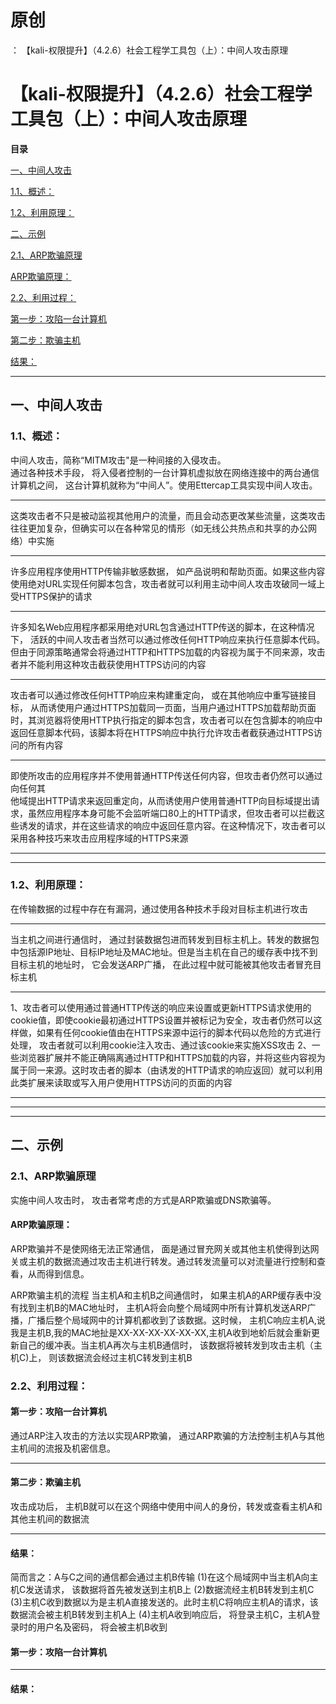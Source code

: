 # 原创
：  【kali-权限提升】（4.2.6）社会工程学工具包（上）：中间人攻击原理

# 【kali-权限提升】（4.2.6）社会工程学工具包（上）：中间人攻击原理

**目录**

[一、中间人攻击](#%E4%B8%80%E3%80%81%E4%B8%AD%E9%97%B4%E4%BA%BA%E6%94%BB%E5%87%BB)

[1.1、概述：](#1.1%E3%80%81%E6%A6%82%E8%BF%B0%EF%BC%9A)

[1.2、利用原理：](#1.2%E3%80%81%E5%88%A9%E7%94%A8%E5%8E%9F%E7%90%86%EF%BC%9A)

[二、示例](#%E4%BA%8C%E3%80%81%E7%A4%BA%E4%BE%8B)

[2.1、ARP欺骗原理](#2.1%E3%80%81ARP%E6%AC%BA%E9%AA%97%E5%8E%9F%E7%90%86)

[ARP欺骗原理：](#ARP%E6%AC%BA%E9%AA%97%E5%8E%9F%E7%90%86%EF%BC%9A)

[2.2、利用过程：](#2.2%E3%80%81%E5%88%A9%E7%94%A8%E8%BF%87%E7%A8%8B%EF%BC%9A)

[第一步：攻陷一台计算机](#%E7%AC%AC%E4%B8%80%E6%AD%A5%EF%BC%9A%E6%94%BB%E9%99%B7%E4%B8%80%E5%8F%B0%E8%AE%A1%E7%AE%97%E6%9C%BA)

[第二步：欺骗主机](#%E7%AC%AC%E4%BA%8C%E6%AD%A5%EF%BC%9A%E6%AC%BA%E9%AA%97%E4%B8%BB%E6%9C%BA)

[结果：](#%E7%BB%93%E6%9E%9C%EF%BC%9A)

---


## 一、中间人攻击

> 
<h3>1.1、概述：</h3>
中间人攻击，简称“MITM攻击"是一种间接的入侵攻击。<br/> 通过各种技术手段， 将入侵者控制的一台计算机虚拟放在网络连接中的两台通信计算机之间， 这台计算机就称为“中间人”。使用Ettercap工具实现中间人攻击。
<hr/>
这类攻击者不只是被动监视其他用户的流量，而且会动态更改某些流量，这类攻击往往更加复杂，但确实可以在各种常见的情形（如无线公共热点和共享的办公网络）中实施
<hr/>
许多应用程序使用HTTP传输非敏感数据， 如产品说明和帮助页面。如果这些内容使用绝对URL实现任何脚本包含，攻击者就可以利用主动中间人攻击攻破同一域上受HTTPS保护的请求
<hr/>
许多知名Web应用程序都采用绝对URL包含通过HTTP传送的脚本，在这种情况下， 活跃的中间人攻击者当然可以通过修改任何HTTP响应来执行任意脚本代码。但由于同源策略通常会将通过HTTP和HTTPS加载的内容视为属于不同来源，攻击者并不能利用这种攻击截获使用HTTPS访问的内容
<hr/>
攻击者可以通过修改任何HTTP响应来构建重定向， 或在其他响应中重写链接目标， 从而诱使用户通过HTTPS加载同一页面，当用户通过HTTPS加载帮助页面时，其浏览器将使用HTTP执行指定的脚本包含，攻击者可以在包含脚本的响应中返回任意脚本代码，该脚本将在HTTPS响应中执行允许攻击者截获通过HTTPS访问的所有内容
<hr/>
即使所攻击的应用程序并不使用普通HTTP传送任何内容，但攻击者仍然可以通过向任何其<br/> 他域提出HTTP请求来返回重定向，从而诱使用户使用普通HTTP向目标域提出请求，虽然应用程序本身可能不会监听端口80上的HTTP请求，但攻击者可以拦截这些诱发的请求，并在这些请求的响应中返回任意内容。在这种情况下，攻击者可以采用各种技巧来攻击应用程序域的HTTPS来源


---


---


> 
<h3>1.2、利用原理：</h3>
在传输数据的过程中存在有漏洞，通过使用各种技术手段对目标主机进行攻击
<hr/>
当主机之间进行通信时， 通过封装数据包进而转发到目标主机上。转发的数据包中包括源IP地址、目标IP地址及MAC地址。但是当主机在自己的缓存表中找不到目标主机的地址时， 它会发送ARP广播， 在此过程中就可能被其他攻击者冒充目标主机
<hr/>
1、攻击者可以使用通过普通HTTP传送的响应来设置或更新HTTPS请求使用的cookie值，即使cookie最初通过HTTPS设置并被标记为安全，攻击者仍然可以这样做，如果有任何cookie值由在HTTPS来源中运行的脚本代码以危险的方式进行处理， 攻击者就可以利用cookie注入攻击、通过该cookie来实施XSS攻击
2、一些浏览器扩展并不能正确隔离通过HTTP和HTTPS加载的内容，并将这些内容视为属于同一来源。这时攻击者的脚本（由诱发的HTTP请求的响应返回）就可以利用此类扩展来读取或写入用户使用HTTPS访问的页面的内容


---


---


---


## 二、示例

> 
<h3>2.1、ARP欺骗原理</h3>
实施中间人攻击时， 攻击者常考虑的方式是ARP欺骗或DNS欺骗等。
<h4>ARP欺骗原理：</h4>
ARP欺骗并不是使网络无法正常通信， 面是通过冒充网关或其他主机使得到达网关或主机的数据流通过攻击主机进行转发。通过转发流量可以对流量进行控制和查看，从而得到信息。


ARP欺骗主机的流程
当主机A和主机B之间通信时， 如果主机A的ARP缓存表中没有找到主机B的MAC地址时， 主机A将会向整个局域网中所有计算机发送ARP广播，广播后整个局域网中的计算机都收到了该数据。这时候， 主机C响应主机A,说我是主机B,我的MAC地扯是XX-XX-XX-XX-XX-XX,主机A收到地蚧后就会重新更新自己的缓冲表。当主机A再次与主机B通信时， 该数据将被转发到攻击主机（主机C)上， 则该数据流会经过主机C转发到主机B


> 
<h3>2.2、利用过程：</h3>
<h4>第一步：攻陷一台计算机</h4>
通过ARP注入攻击的方法以实现ARP欺骗， 通过ARP欺骗的方法控制主机A与其他主机间的流报及机密信息。


<hr/>
<h4>第二步：欺骗主机</h4>
攻击成功后， 主机B就可以在这个网络中使用中间人的身份，转发或查看主机A和其他主机间的数据流


<hr/>
<h4>结果：</h4>
简而言之：A与C之间的通信都会通过主机B传输
(1)在这个局域网中当主机A向主机C发送请求， 该数据将首先被发送到主机B上
(2)数据流经主机B转发到主机C
(3)主机C收到数据以为是主机A直接发送的。此时主机C将响应主机A的请求，该数据流会被主机B转发到主机A上
(4)主机A收到响应后， 将登录主机C，主机A登录时的用户名及密码， 将会被主机B收到



#### 第一步：攻陷一台计算机

---


#### 结果：
